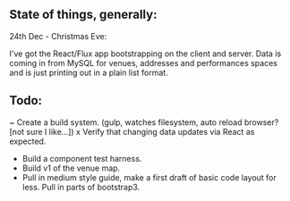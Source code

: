 
## State of things, generally:

24th Dec - Christmas Eve:

I've got the React/Flux app bootstrapping on the client and server. Data is coming in from MySQL for venues, addresses and performances spaces and is just printing out in a plain list format. 

## Todo:
 ~ Create a build system. (gulp, watches filesystem, auto reload browser? [not sure I like...])
 x Verify that changing data updates via React as expected.
 - Build a component test harness.
 - Build v1 of the venue map.
 - Pull in medium style guide, make a first draft of basic code layout for less. Pull in parts of bootstrap3.